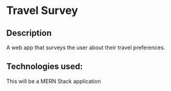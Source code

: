 # Travel Survey

## Description

A web app that surveys the user about their travel preferences.

## Technologies used:

This will be a MERN Stack application
